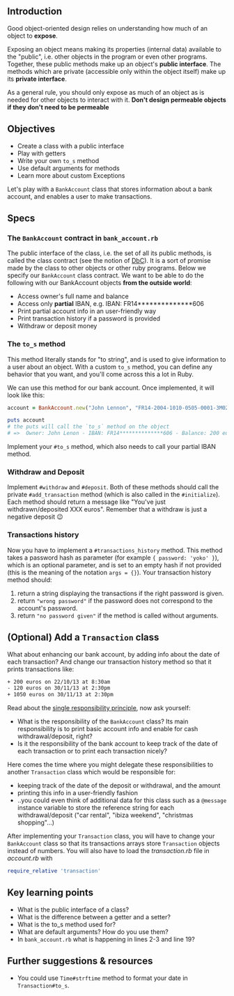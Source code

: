 ## Introduction

Good object-oriented design relies on understanding how much of an object to **expose**.

Exposing an object means making its properties (internal data) available to the "public", i.e. other objects in the program or even other programs. Together, these public methods make up an object's **public interface**. The methods which are private (accessible only within the object itself) make up its **private interface**.

As a general rule, you should only expose as much of an object as is needed for other objects to interact with it. **Don't design permeable objects if they don't need to be permeable**

## Objectives

- Create a class with a public interface
- Play with getters
- Write your own `to_s` method
- Use default arguments for methods
- Learn more about custom Exceptions

Let's play with a `BankAccount` class that stores information about a bank account, and enables a user to make transactions.

## Specs

### The `BankAccount` contract in `bank_account.rb`

The public interface of the class, i.e. the set of all its public methods, is called the class contract (see the notion of [DbC](http://en.wikipedia.org/wiki/Design_by_contract)). It is a sort of promise made by the class to other objects or other ruby programs. Below we specify our `BankAccount` class contract. We want to be able to do the following with our BankAccount objects **from the outside world**:

* Access owner's full name and balance
* Access only **partial** IBAN, e.g. IBAN: FR14**************606
* Print partial account info in an user-friendly way
* Print transaction history if a password is provided
* Withdraw or deposit money

### The `to_s` method


This method literally stands for "to string", and is used to give information to a user about an object. With a custom `to_s` method, you can define any behavior that you want, and you'll come across this a lot in Ruby.

We can use this method for our bank account. Once implemented, it will look like this:

```ruby
account = BankAccount.new("John Lennon", "FR14-2004-1010-0505-0001-3M02-606", 200, "yoko")

puts account
# the puts will call the `to_s` method on the object
# =>  Owner: John Lenon - IBAN: FR14**************606 - Balance: 200 euros
```

Implement your `#to_s` method, which also needs to call your partial IBAN method.

### Withdraw and Deposit

Implement `#withdraw` and `#deposit`. Both of these methods should call the private `#add_transaction` method (which is also called in the `#initialize`). Each method should return a message like "You've just withdrawn/deposited XXX euros". Remember that a withdraw is just a negative deposit 😉

### Transactions history

Now you have to implement a `#transactions_history` method. This method takes a password hash as parameter (for example `{ password: 'yoko' }`), which is an optional parameter, and is set to an empty hash if not provided (this is the meaning of the notation `args = {}`). Your transaction history method should:

1. return a string displaying the transactions if the right password is given.
2. return `"wrong password"` if the password does not correspond to the account's password.
3. return `"no password given"` if the method is called without arguments.

## (Optional) Add a `Transaction` class

What about enhancing our bank account, by adding info about the date of each transaction? And change our transaction history method so that it prints transactions like:

```bash
+ 200 euros on 22/10/13 at 8:30am
- 120 euros on 30/11/13 at 2:30pm
+ 1050 euros on 30/11/13 at 2:30pm
```

Read about the [single responsibility principle](http://en.wikipedia.org/wiki/Single_responsibility_principle), now ask yourself:
- What is the responsibility of the `BankAccount` class? Its main responsibility is to print basic account info and enable for cash withdrawal/deposit, right?
- Is it the responsibility of the bank account to keep track of the date of each transaction or to print each transaction nicely?

Here comes the time where you might delegate these responsibilities to another `Transaction` class which would be responsible for:
- keeping track of the date of the deposit or withdrawal, and the amount
- printing this info in a user-friendly fashion
- ..you could even think of additional data for this class such as a `@message` instance variable to store the reference string for each withdrawal/deposit ("car rental", "ibiza weekend", "christmas shopping"...)

After implementing your `Transaction` class, you will have to change your `BankAccount` class so that its transactions arrays store `Transaction` objects instead of numbers. You will also have to load the *transaction.rb* file in *account.rb* with

```ruby
require_relative 'transaction'
```

## Key learning points

- What is the public interface of a class?
- What is the difference between a getter and a setter?
- What is the to_s method used for?
- What are default arguments? How do you use them?
- In `bank_account.rb` what is happening in lines 2-3 and line 19?

## Further suggestions & resources

- You could use `Time#strftime` method to format your date in `Transaction#to_s`.
